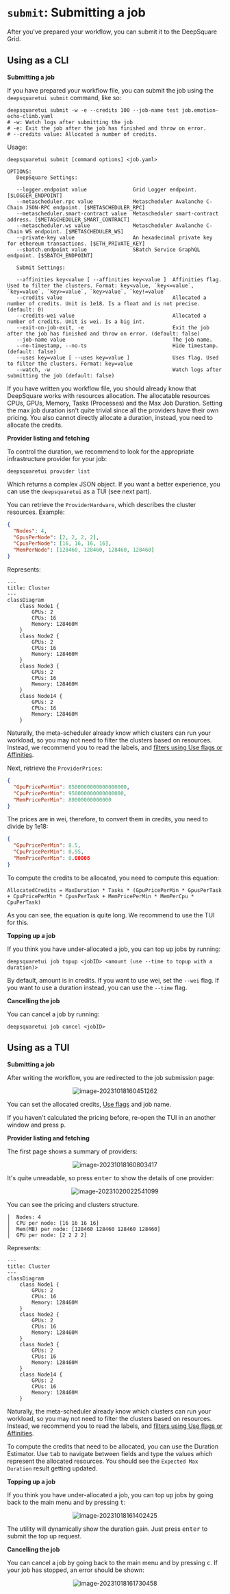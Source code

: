 # `submit`: Submitting a job

After you've prepared your workflow, you can submit it to the DeepSquare Grid.

## Using as a CLI

**Submitting a job**

If you have prepared your workflow file, you can submit the job using the `deepsquaretui submit` command, like so:

```shell
deepsquaretui submit -w -e --credits 100 --job-name test job.emotion-echo-climb.yaml
# -w: Watch logs after submitting the job
# -e: Exit the job after the job has finished and throw on error.
# --credits value: Allocated a number of credits.
```

Usage:

```shell
deepsquaretui submit [command options] <job.yaml>

OPTIONS:
   DeepSquare Settings:

   --logger.endpoint value               Grid Logger endpoint. [$LOGGER_ENDPOINT]
   --metascheduler.rpc value             Metascheduler Avalanche C-Chain JSON-RPC endpoint. [$METASCHEDULER_RPC]
   --metascheduler.smart-contract value  Metascheduler smart-contract address. [$METASCHEDULER_SMART_CONTRACT]
   --metascheduler.ws value              Metascheduler Avalanche C-Chain WS endpoint. [$METASCHEDULER_WS]
   --private-key value                   An hexadecimal private key for ethereum transactions. [$ETH_PRIVATE_KEY]
   --sbatch.endpoint value               SBatch Service GraphQL endpoint. [$SBATCH_ENDPOINT]

   Submit Settings:

   --affinities key<value [ --affinities key<value ]  Affinities flag. Used to filter the clusters. Format: key<value, `key<=value`, `key=value`, `key>=value`, `key>value`, `key!=value`
   --credits value                                    Allocated a number of credits. Unit is 1e18. Is a float and is not precise. (default: 0)
   --credits-wei value                                Allocated a number of credits. Unit is wei. Is a big int.
   --exit-on-job-exit, -e                             Exit the job after the job has finished and throw on error. (default: false)
   --job-name value                                   The job name.
   --no-timestamp, --no-ts                            Hide timestamp. (default: false)
   --uses key=value [ --uses key=value ]              Uses flag. Used to filter the clusters. Format: key=value
   --watch, -w                                        Watch logs after submitting the job (default: false)
```

If you have written you workflow file, you should already know that DeepSquare works with resources allocation. The allocatable resources CPUs, GPUs, Memory, Tasks (Processes) and the Max Job Duration. Setting the max job duration isn't quite trivial since all the providers have their own pricing. You also cannot directly allocate a duration, instead, you need to allocate the credits.

**Provider listing and fetching**

To control the duration, we recommend to look for the appropriate infrastructure provider for your job:

```shell
deepsquaretui provider list
```

Which returns a complex JSON object. If you want a better experience, you can use the `deepsquaretui` as a TUI (see next part).

You can retrieve the `ProviderHardware`, which describes the cluster resources. Example:

```json
{
  "Nodes": 4,
  "GpusPerNode": [2, 2, 2, 2],
  "CpusPerNode": [16, 16, 16, 16],
  "MemPerNode": [128460, 128460, 128460, 128460]
}
```

Represents:

```mermaid
---
title: Cluster
---
classDiagram
    class Node1 {
		GPUs: 2
		CPUs: 16
		Memory: 128460M
    }
    class Node2 {
		GPUs: 2
		CPUs: 16
		Memory: 128460M
    }
    class Node3 {
		GPUs: 2
		CPUs: 16
		Memory: 128460M
    }
    class Node14 {
		GPUs: 2
		CPUs: 16
		Memory: 128460M
    }
```

Naturally, the meta-scheduler already know which clusters can run your workload, so you may not need to filter the clusters based on resources. Instead, we recommend you to read the labels, and [filters using Use flags or Affinities](/workflow/learn/providers-labels).

Next, retrieve the `ProviderPrices`:

```json
{
  "GpuPricePerMin": 8500000000000000000,
  "CpuPricePerMin": 950000000000000000,
  "MemPricePerMin": 80000000000000
}
```

The prices are in wei, therefore, to convert them in credits, you need to divide by 1e18:

```json
{
  "GpuPricePerMin": 8.5,
  "CpuPricePerMin": 0.95,
  "MemPricePerMin": 0.00008
}
```

To compute the credits to be allocated, you need to compute this equation:

```
AllocatedCredits = MaxDuration * Tasks * (GpuPricePerMin * GpusPerTask + CpuPricePerMin * CpusPerTask + MemPricePerMin * MemPerCpu * CpuPerTask)
```

As you can see, the equation is quite long. We recommend to use the TUI for this.

**Topping up a job**

If you think you have under-allocated a job, you can top up jobs by running:

```shell
deepsquaretui job topup <jobID> <amount (use --time to topup with a duration)>
```

By default, amount is in credits. If you want to use wei, set the `--wei` flag. If you want to use a duration instead, you can use the `--time` flag.

**Cancelling the job**

You can cancel a job by running:

```shell
deepsquaretui job cancel <jobID>
```

## Using as a TUI

**Submitting a job**

After writing the workflow, you are redirected to the job submission page:

<center>

![image-20231018160451262](./04-submit.assets/image-20231018160451262.png)

</center>

You can set the allocated credits, [Use flags](/workflow/learn/providers-labels) and job name.

If you haven't calculated the pricing before, re-open the TUI in an another window and press <kbd>p</kbd>.

**Provider listing and fetching**

The first page shows a summary of providers:

<center>

![image-20231018160803417](./04-submit.assets/image-20231018160803417.png)

</center>

It's quite unreadable, so press <kbd>enter</kbd> to show the details of one provider:

<center>

![image-20231020022541099](./04-submit.assets/image-20231020022541099.png)

</center>

You can see the pricing and clusters structure.

```shell
│  Nodes: 4
│  CPU per node: [16 16 16 16]
│  Mem(MB) per node: [128460 128460 128460 128460]
│  GPU per node: [2 2 2 2]
```

Represents:

```mermaid
---
title: Cluster
---
classDiagram
    class Node1 {
		GPUs: 2
		CPUs: 16
		Memory: 128460M
    }
    class Node2 {
		GPUs: 2
		CPUs: 16
		Memory: 128460M
    }
    class Node3 {
		GPUs: 2
		CPUs: 16
		Memory: 128460M
    }
    class Node14 {
		GPUs: 2
		CPUs: 16
		Memory: 128460M
    }
```

Naturally, the meta-scheduler already know which clusters can run your workload, so you may not need to filter the clusters based on resources. Instead, we recommend you to read the labels, and [filters using Use flags or Affinities](/workflow/learn/providers-labels).

To compute the credits that need to be allocated, you can use the Duration Estimator. Use <kbd>tab</kbd> to navigate between fields and type the values which represent the allocated resources. You should see the `Expected Max Duration` result getting updated.

**Topping up a job**

If you think you have under-allocated a job, you can top up jobs by going back to the main menu and by pressing <kbd>t</kbd>:

<center>

![image-20231018161402425](./04-submit.assets/image-20231018161402425.png)

</center>

The utility will dynamically show the duration gain. Just press <kbd>enter</kbd> to submit the top up request.

**Cancelling the job**

You can cancel a job by going back to the main menu and by pressing <kbd>c</kbd>. If your job has stopped, an error should be shown:

<center>

![image-20231018161730458](./04-submit.assets/image-20231018161730458.png)

</center>
